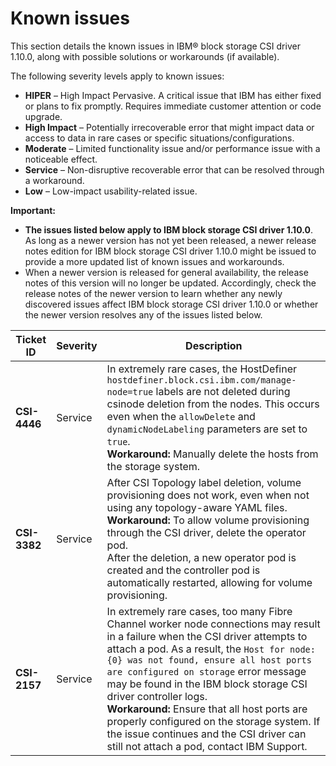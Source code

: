 # Known issues

This section details the known issues in IBM® block storage CSI driver 1.10.0, along with possible solutions or workarounds (if available).

The following severity levels apply to known issues:

-   **HIPER** – High Impact Pervasive. A critical issue that IBM has either fixed or plans to fix promptly. Requires immediate customer attention or code upgrade.
-   **High Impact** – Potentially irrecoverable error that might impact data or access to data in rare cases or specific situations/configurations.
-   **Moderate** – Limited functionality issue and/or performance issue with a noticeable effect.
-   **Service** – Non-disruptive recoverable error that can be resolved through a workaround.
-   **Low** – Low-impact usability-related issue.

**Important:**

-   **The issues listed below apply to IBM block storage CSI driver 1.10.0**. As long as a newer version has not yet been released, a newer release notes edition for IBM block storage CSI driver 1.10.0 might be issued to provide a more updated list of known issues and workarounds.
-   When a newer version is released for general availability, the release notes of this version will no longer be updated. Accordingly, check the release notes of the newer version to learn whether any newly discovered issues affect IBM block storage CSI driver 1.10.0 or whether the newer version resolves any of the issues listed below.

|Ticket ID|Severity|Description|
|---------|--------|-----------|
|**CSI-4446**|Service|In extremely rare cases, the HostDefiner `hostdefiner.block.csi.ibm.com/manage-node=true` labels are not deleted during csinode deletion from the nodes. This occurs even when the `allowDelete` and `dynamicNodeLabeling` parameters are set to `true`.<br>**Workaround:** Manually delete the hosts from the storage system.|
|**CSI-3382**|Service|After CSI Topology label deletion, volume provisioning does not work, even when not using any topology-aware YAML files.<br>**Workaround:** To allow volume provisioning through the CSI driver, delete the operator pod. <br>After the deletion, a new operator pod is created and the controller pod is automatically restarted, allowing for volume provisioning.|
|**CSI-2157**|Service|In extremely rare cases, too many Fibre Channel worker node connections may result in a failure when the CSI driver attempts to attach a pod. As a result, the `Host for node: {0} was not found, ensure all host ports are configured on storage` error message may be found in the IBM block storage CSI driver controller logs. <br>**Workaround:** Ensure that all host ports are properly configured on the storage system. If the issue continues and the CSI driver can still not attach a pod, contact IBM Support.|

